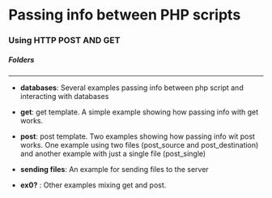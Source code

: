# Passing info between PHP scripts

### Using HTTP POST AND GET

##### Folders
***

* **databases**: Several examples passing info between php script and interacting with databases


* **get**: get template. A simple example showing how passing info with get works.


* **post**: post template. Two examples showing how passing info wit post works. One example using two files (post_source and post_destination) and another example with just a single file (post_single)


* **sending files**: An example for sending files to the server


* **ex0?** : Other examples mixing get and post.
